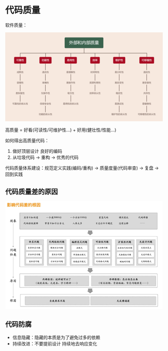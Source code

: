 # 代码质量

软件质量：

![2021825172846](/assets/2021825172846.png)

高质量 = 好看(可读性/可维护性...) + 好用(健壮性/性能...)

如何得出高质量代码：

1. 做好顶层设计 良好的编码
2. 从垃圾代码 -> 重构 -> 优秀的代码

代码质量体系建设：规范定义实践(编码/重构) -> 质量度量(代码审查) -> 复盘 -> 回到实践

## 代码质量差的原因

![2021826143412](/assets/2021826143412.png)

## 代码防腐

- 信息隐藏：隐藏的本质是为了避免过多的依赖
- 持续改进：不要提前设计 持续地去响应变化
